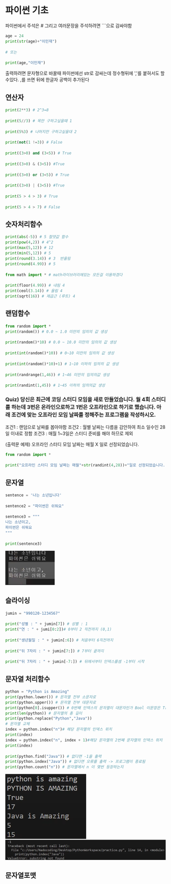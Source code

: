 # 파이썬 기초

파이썬에서 주석은 # 그리고 여러문장을 주석하려면 ```으로 감싸야함

```python
age = 24
print(str(age)+"이민재")

# 또는

print(age,"이민재")

```

출력하려면 문자형으로 바꿀때 파이썬에선 str로 감싸는데 정수형뒤에 ','를 붙혀서도 할수있다.
,를 쓰면 뒤에 한글자 공백이 추가된다

## 연산자
```python
print(2**3) # 2^3=8

print(5//3) # 목만 구하고싶을때 1

print(5%3) # 나머지만 구하고싶을대 2

print(not(1 !=3)) # False

print((3>0) and (3<5)) # True

print((3>0) & (3<5)) #True

print((3>0) or (3<5)) # True

print((3>0) | (3<5)) #True

print(5 > 4 > 3) # True

print(5 > 4 > 7) # False

```

## 숫자처리함수

```python
print(abs(-5)) # 5 절댓값 함수
print(pow(4,2)) # 4^2
print(max(5,12)) # 12
print(min(5,12)) # 5
print(round(3.14)) # 3  반올림
print(round(4.99)) # 5

from math import * # math라이브러리에있는 모든걸 이용하겠다

print(floor(4.99)) # 내림 4
print(ceol(3.14)) # 올림 4
print(sqrt(16)) # 제곱근 (루트) 4

```

## 랜덤함수

```python
from random import *
print(random()) # 0.0 ~ 1.0 미만의 임의의 값 생성

print(random()*10) # 0.0 ~ 10.0 미만의 임의의 값 생성

print(int(random()*10)) # 0~10 미만의 임의의 값 생성 

print(int(random()*10)+1) # 1~10 이하의 임의의 값 생성 

print(randrange(1,46)) # 1~46 미만의 임의의값 생성

print(randint(1,45)) # 1~45 이하의 임의의값 생성
```

### Quiz) 당신은 최근에 코딩 스터디 모임을 새로 만들었습니다. 월 4회 스터디를 하는데 3번은 온라인으로하고 1번은 오프라인으로 하기로 했습니다. 아래 조건에 맞는 오프라인 모임 날짜를 정해주는 프로그램을 작성하시오. 

조건1 : 랜덤으로 날짜를 봅아야함
조건2 : 월별 날짜는 다름을 감안하여 최소 일수인 28일 이내로 정함
조건3 : 매월 1~3일은 스터디 준비를 해야 하므로 제외

(출력문 예제)
오프라인 스터디 모임 날짜는 매월 X 일로 선정되었습니다.

```python
from random import *

print("오프라인 스터디 모임 날짜는 매월"+str(randint(4,28))+"일로 선정되었습니다.")
```

## 문자열

```python
sentence = '나는 소년입니다'

sentence2 = "파이썬은 쉬워요"

sentence3 = """
나는 소년이고,
파이썬은 쉬워요
"""

print(sentence3)

```
![Alt text](<images/파이썬 예제 출력1.png>)

## 슬라이싱 

```python
jumin = "990120-1234567"

print("성별 : " + jumin[7]) # 성별 : 1
print("연 : " + jumi[0:2])# 0부터 2 직전까지 (0,1)

print("생년월일 : " + jumin[:6]) # 처음부터 6직전까지

print("뒤 7자리 : " + jumin[7:]) # 7부터 끝까지 

print("뒤 7자리 : " + jumin[-7:]) # 뒤에서부터 인덱스를셈 -1부터 시작
```
 ## 문자열 처리함수 

```python
python = "Python is Amazing"
print(python.lower()) # 문자열 전부 소문자로
print(python.upper()) # 문자열 전부 대문자로
print(python[0].isupper()) # 0번째 인덱스의 문자열이 대문자인가 Bool 이문장은 True
print(len(python)) # 문자열의 총 길이
print(python.replace("Python","Java"))
# 문자열 교체
index = python.index("n")# 해당 문자열의 인덱스 위치
print(index)
index = python.index("n", index + 1)#해당 문자열의 2번째 문자열의 인덱스 위치
print(index)

print(python.find("Java")) # 없다면 -1을 출력
print(python.index("Java")) # 없다면 오류를 출력 -> 프로그램이 종료됨
print(python.count("n")) # 문자열에서 n 이 몇번 등장하는지
```
![Alt text](<images/파이썬 예제 출력2.png>)
![Alt text](<images/파이썬 예제 출력3.png>)

## 문자열포맷

